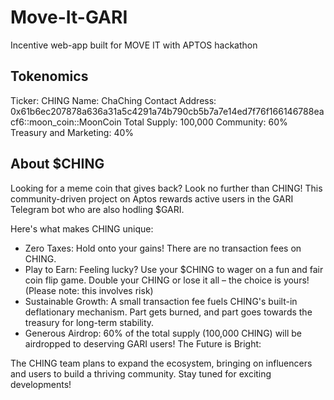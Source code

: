 # Move-It-GARI
Incentive web-app built for MOVE IT with APTOS hackathon 

## Tokenomics
Ticker: CHING
Name: ChaChing
Contact Address: 0x61b6ec207878a636a31a5c4291a74b790cb5b7a7e14ed7f76f166146788eacf6::moon_coin::MoonCoin
Total Supply: 100,000
Community: 60%
Treasury and Marketing: 40%

## About $CHING
Looking for a meme coin that gives back? Look no further than CHING! This community-driven project on Aptos rewards active users in the GARI Telegram bot who are also hodling $GARI.

Here's what makes CHING unique:

* Zero Taxes: Hold onto your gains! There are no transaction fees on CHING.
* Play to Earn: Feeling lucky? Use your $CHING to wager on a fun and fair coin flip game. Double your CHING or lose it all – the choice is yours! (Please note: this involves risk)
* Sustainable Growth: A small transaction fee fuels CHING's built-in deflationary mechanism. Part gets burned, and part goes towards the treasury for long-term stability.
* Generous Airdrop: 60% of the total supply (100,000 CHING) will be airdropped to deserving GARI users!
The Future is Bright:

The CHING team plans to expand the ecosystem, bringing on influencers and users to build a thriving community. Stay tuned for exciting developments!

